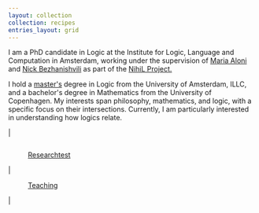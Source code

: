 ```yaml
---
layout: collection
collection: recipes
entries_layout: grid
---
```


I am a PhD candidate in Logic at the Institute for Logic, Language and Computation in Amsterdam, working under the supervision of [Maria Aloni](https://www.marialoni.org/) and [Nick Bezhanishvili](https://staff.fnwi.uva.nl/n.bezhanishvili/) as part of the [NihiL Project.](https://projects.illc.uva.nl/nihil/)

I hold a [master's](https://eprints.illc.uva.nl/id/eprint/2226/) degree in Logic from the University of Amsterdam, ILLC, and a bachelor's degree in Mathematics from the University of Copenhagen. 
My interests span philosophy, mathematics, and logic, with a specific focus on their intersections. Currently, I am particularly interested in understanding how logics relate. 


| <figure style="width: 400px" class="align-center">
  <img src="{{ '/images/puzzle, research, resized.jpg' | absolute_url }}" alt="">
  <figcaption><a href="https://knudstorp.github.io/research/"> Researchtest</a></figcaption>
</figure>  | <figure style="width: 400px" class="align-center">
  <img src="{{ '/images/blackboard, teaching, resized.jpg' | absolute_url }}" alt="">
  <figcaption> <a href="https://knudstorp.github.io/teaching/">Teaching</a></figcaption>
</figure> |
